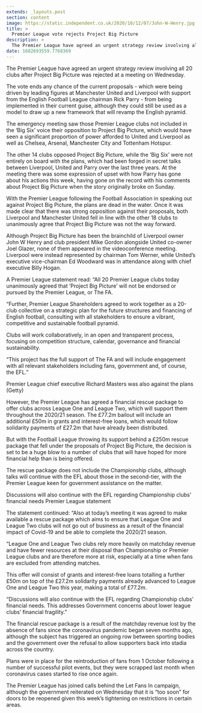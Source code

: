 ```yaml
--- 
extends: _layouts.post 
section: content 
image: https://static.independent.co.uk/2020/10/12/07/John-W-Henry.jpg 
title: > 
  Premier League vote rejects Project Big Picture 
description: > 
  The Premier League have agreed an urgent strategy review involving all 20 clubs after Project Big Picture was rejected at a meeting on Wednesday.The other 14 clubs opposed Project Big Picture, while the ‘Big Six’ were not entirely on board with the plans, which had been forged in secret talks between Liverpool, United and Parry over the last three years.With the Premier League following the Football Association in speaking out against Project Big Picture, the plans are dead in the water.A Premier League statement read: “All 20 Premier League clubs today unanimously agreed that ‘Project Big Picture’ will not be endorsed or pursued by the Premier League, or The FA.“League One and League Two clubs rely more heavily on matchday revenue and have fewer resources at their disposal than Championship or Premier League clubs and are therefore more at risk, especially at a time when fans are excluded from attending matches. 
date: 1602693559.7768369 
--- 
```

The Premier League have agreed an urgent strategy review involving all 20 clubs after Project Big Picture was rejected at a meeting on Wednesday.

The vote ends any chance of the current proposals - which were being driven by leading figures at Manchester United and Liverpool with support from the English Football League chairman Rick Parry - from being implemented in their current guise, although they could still be used as a model to draw up a new framework that will revamp the English pyramid.

The emergency meeting saw those Premier League clubs not included in the ‘Big Six’ voice their opposition to Project Big Picture, which would have seen a significant proportion of power afforded to United and Liverpool as well as Chelsea, Arsenal, Manchester City and Tottenham Hotspur.

The other 14 clubs opposed Project Big Picture, while the ‘Big Six’ were not entirely on board with the plans, which had been forged in secret talks between Liverpool, United and Parry over the last three years. At the meeting there was some expression of upset with how Parry has gone about his actions this week, having gone on the record with his comments about Project Big Picture when the story originally broke on Sunday.

With the Premier League following the Football Association in speaking out against Project Big Picture, the plans are dead in the water. Once it was made clear that there was strong opposition against their proposals, both Liverpool and Manchester United fell in line with the other 18 clubs to unanimously agree that Project Big Picture was not the way forward.

Although Project Big Picture has been the brainchild of Liverpool owner John W Henry and club president Mike Gordon alongside United co-owner Joel Glazer, none of them appeared in the videoconference meeting. Liverpool were instead represented by chairman Tom Werner, while United’s executive vice-chairman Ed Woodward was in attendance along with chief executive Billy Hogan.

A Premier League statement read: “All 20 Premier League clubs today unanimously agreed that ‘Project Big Picture’ will not be endorsed or pursued by the Premier League, or The FA.

“Further, Premier League Shareholders agreed to work together as a 20-club collective on a strategic plan for the future structures and financing of English football, consulting with all stakeholders to ensure a vibrant, competitive and sustainable football pyramid.

Clubs will work collaboratively, in an open and transparent process, focusing on competition structure, calendar, governance and financial sustainability.

“This project has the full support of The FA and will include engagement with all relevant stakeholders including fans, government and, of course, the EFL.”

Premier League chief executive Richard Masters was also against the plans (Getty)

However, the Premier League has agreed a financial rescue package to offer clubs across League One and League Two, which will support them throughout the 2020/21 season. The £77.2m bailout will include an additional £50m in grants and interest-free loans, which would follow solidarity payments of £27.2m that have already been distributed.

But with the Football League throwing its support behind a £250m rescue package that fell under the proposals of Project Big Picture, the decision is set to be a huge blow to a number of clubs that will have hoped for more financial help than is being offered.

The rescue package does not include the Championship clubs, although talks will continue with the EFL about those in the second-tier, with the Premier League keen for government assistance on the matter.

Discussions will also continue with the EFL regarding Championship clubs’ financial needs Premier League statement

The statement continued: “Also at today’s meeting it was agreed to make available a rescue package which aims to ensure that League One and League Two clubs will not go out of business as a result of the financial impact of Covid-19 and be able to complete the 2020/21 season.

“League One and League Two clubs rely more heavily on matchday revenue and have fewer resources at their disposal than Championship or Premier League clubs and are therefore more at risk, especially at a time when fans are excluded from attending matches.

This offer will consist of grants and interest-free loans totalling a further £50m on top of the £27.2m solidarity payments already advanced to League One and League Two this year, making a total of £77.2m.

“Discussions will also continue with the EFL regarding Championship clubs’ financial needs. This addresses Government concerns about lower league clubs’ financial fragility.”

The financial rescue package is a result of the matchday revenue lost by the absence of fans since the coronavirus pandemic began seven months ago, although the subject has triggered an ongoing row between sporting bodies and the government over the refusal to allow supporters back into stadia across the country.

Plans were in place for the reintroduction of fans from 1 October following a number of successful pilot events, but they were scrapped last month when coronavirus cases started to rise once again.

The Premier League has joined calls behind the Let Fans In campaign, although the government reiterated on Wednesday that it is “too soon” for doors to be reopened given this week’s tightening on restrictions in certain areas.